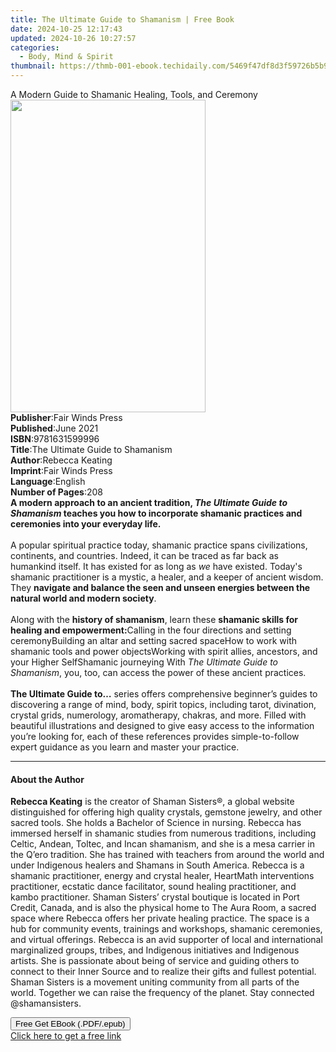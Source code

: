```yaml
---
title: The Ultimate Guide to Shamanism | Free Book
date: 2024-10-25 12:17:43
updated: 2024-10-26 10:27:57
categories:
  - Body, Mind & Spirit
thumbnail: https://thmb-001-ebook.techidaily.com/5469f47df8d3f59726b5b96fabb6ad28d7aba632127d5a26249fed25f2a6bc1f.jpg
---
```

<main id="book-container">
  <div class="flex flex-col">
    <div class="book-brief flex-1 py-6 px-4 sm:p-6 md:py-10 md:px-8">
      <!-- brief-->
      <div class="book-brief-main">
        A Modern Guide to Shamanic Healing, Tools, and Ceremony
      </div>
    </div>
    <div
      class="book-meta-info flex-1 grid gap-4 col-start-1 col-end-3 row-start-1 sm:mb-6 sm:grid-cols-4 lg:gap-6 lg:col-start-2 lg:row-end-6 lg:row-span-6 lg:mb-0"
    >
      <div
        class="book-meta-info-left place-content-center mt-4 p-4 text-sm leading-6 col-start-2 col-span-2 dark:text-slate-400"
      >
        <img
          class="w-full h-500 object-cover rounded-lg sm:h-255 sm:col-span-2 lg:col-span-full"
          src="https://img-001-ebook.techidaily.com/c1b98e93f046f3887e66accca8eb74312db24e361a630e9c08ed7da78477e4ca.jpg"
          alt=""
          width="312"
          height="500"
        />
      </div>
      <div
        class="book-meta-info-right mt-2 col-start-1 row-start-2 col-span-3 self-center"
      >
        <!-- meta data  -->
        <div class="flex flex-col px-4 md:px-8">
          <div class="flex-1">
            <strong>Publisher</strong>:<span class="px-2"
              >Fair Winds Press</span
            >
          </div>
          <div class="flex-1">
            <strong>Published</strong>:<span class="px-2">June 2021</span>
          </div>
          <div class="flex-1">
            <strong>ISBN</strong>:<span class="px-2">9781631599996</span>
          </div>
          <div class="flex-1">
            <strong>Title</strong>:<span class="px-2"
              >The Ultimate Guide to Shamanism</span
            >
          </div>
          <div class="flex-1">
            <strong>Author</strong>:<span class="px-2">Rebecca Keating</span>
          </div>
          <div class="flex-1">
            <strong>Imprint</strong>:<span class="px-2">Fair Winds Press</span>
          </div>
          <div class="flex-1">
            <strong>Language</strong>:<span class="px-2">English</span>
          </div>
          <div class="flex-1">
            <strong>Number of Pages</strong>:<span class="px-2">208</span>
          </div>
        </div>
      </div>
    </div>
    <div class="book-description flex-1 py-6 px-4 sm:p-6 md:py-10 md:px-8">
      <div class="book-description-main">
        <div accordion-content="" id="description">
          <b
            >A modern approach to an ancient tradition,
            <i>The Ultimate Guide to Shamanism</i> teaches you how to
            incorporate shamanic practices and ceremonies into your everyday
            life.</b
          ><br /><br />
          A popular spiritual practice today, shamanic practice spans
          civilizations, continents, and countries. Indeed, it can be traced as
          far back as humankind itself. It has existed for as long as
          <i>we </i>have existed. Today's shamanic practitioner is a mystic, a
          healer, and a keeper of ancient wisdom. They
          <b
            >navigate and balance the seen and unseen energies between the
            natural world and modern society</b
          >.<br /><br />
          Along with the <b>history of shamanism</b>, learn these
          <b>shamanic skills for healing and empowerment:</b>Calling in the four
          directions and setting ceremonyBuilding an altar and setting sacred
          spaceHow to work with shamanic tools and power objectsWorking with
          spirit allies, ancestors, and your Higher SelfShamanic journeying With
          <i>The Ultimate Guide to Shamanism</i>, you, too, can access the power
          of these ancient practices.<br /><br /><b>The Ultimate Guide to…</b>
          series offers comprehensive beginner’s guides to discovering a range
          of mind, body, spirit topics, including tarot, divination, crystal
          grids, numerology, aromatherapy, chakras, and more. Filled with
          beautiful illustrations and designed to give easy access to the
          information you’re looking for, each of these references provides
          simple-to-follow expert guidance as you learn and master your
          practice.
        </div>
        <div class="accordion-fader"></div>
      </div>
    </div>
    <div class="book-excerpts flex-1 py-6 px-4 sm:p-6 md:py-10 md:px-8">
      <!-- excerpts-->
      <div class="book-excerpts-main">
        <hr />
        <h4 class="placeholder placeholder-heading">
          <span>About the Author</span>
        </h4>
        <p></p>
        <p>
          <b>Rebecca Keating</b> is the creator of Shaman Sisters®, a global
          website distinguished for offering high&nbsp;quality crystals,
          gemstone jewelry, and other sacred tools. She holds a Bachelor of
          Science in nursing.&nbsp;Rebecca has immersed herself in shamanic
          studies from numerous traditions, including Celtic, Andean, Toltec,
          and Incan shamanism, and she is a mesa carrier in the Q’ero tradition.
          She has trained with teachers from around the world and under
          Indigenous healers and Shamans in South America. Rebecca is a shamanic
          practitioner, energy and crystal healer, HeartMath interventions
          practitioner, ecstatic dance facilitator, sound healing practitioner,
          and kambo practitioner. Shaman Sisters’ crystal boutique is located in
          Port Credit, Canada, and is also the physical home to The Aura Room, a
          sacred space where Rebecca offers her private healing practice. The
          space is a hub for community events, trainings and workshops, shamanic
          ceremonies, and virtual offerings. Rebecca is an avid supporter of
          local and international marginalized groups, tribes, and Indigenous
          initiatives and Indigenous artists. She is passionate about being of
          service and guiding others to connect to their Inner Source and to
          realize their gifts and fullest potential. Shaman Sisters is a
          movement uniting community from all parts of the world. Together we
          can raise the frequency of the planet. Stay connected
          @shamansisters.&nbsp;
        </p>
        <p></p>
      </div>
    </div>
    <div
      class="book-about-author flex-1 py-6 px-4 sm:p-6 md:py-10 md:px-8"
    ></div>
    <div class="book-free-get flex-1 py-6 px-4 sm:p-6 md:py-10 md:px-8">
      <button
        id="btn-free-get"
        class="bg-blue-500 hover:bg-blue-700 text-white font-bold py-2 px-4 rounded"
      >
        Free Get EBook (.PDF/.epub)
      </button>
      <div id="countdown-display" class="px-2 text-lg mt-2"></div>
      <a
        id="free-link"
        class="hidden bg-blue-500 hover:bg-blue-700 text-white font-bold py-2 px-4 rounded"
        href="https://www.ebooks.com/en-us/book/210343456/the-ultimate-guide-to-shamanism/rebecca-keating/"
        target="_blank"
        >Click here to get a free link</a
      >
    </div>
    <script>
      let countdownTime = 0;
      let countdownInterval = null;
      document
        .getElementById('btn-free-get')
        .addEventListener('click', startCountdown);
      function startCountdown() {
        countdownTime = new Date().getTime() + 60000 * 3;
        countdownInterval = setInterval(updateCountdown, 1000);
        document.getElementById('btn-free-get').disabled = true;
        document
          .getElementById('btn-free-get')
          .classList.add('bg-gray-500', 'cursor-not-allowed');
      }
      function updateCountdown() {
        let currentTime = new Date().getTime();
        let timeLeft = countdownTime - currentTime;
        let secondsLeft = Math.floor(timeLeft / 1000);
        document.getElementById('countdown-display').innerHTML =
          `Remaining time: ${secondsLeft} seconds.`;
        if (secondsLeft <= 0) {
          clearInterval(countdownInterval);
          document.getElementById('btn-free-get').classList.add('hidden');
          document.getElementById('free-link').classList.remove('hidden');
          document.getElementById('countdown-display').innerHTML = '';
        }
      }
    </script>
  </div>
</main>
